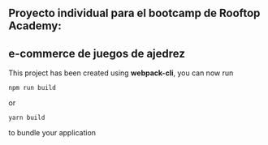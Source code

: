## Proyecto individual para el bootcamp de Rooftop Academy:
## e-commerce de juegos de ajedrez

This project has been created using **webpack-cli**, you can now run

```
npm run build
```

or

```
yarn build
```

to bundle your application
